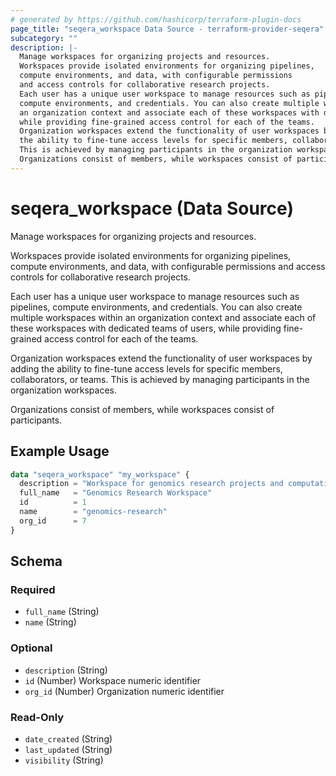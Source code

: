 ```yaml
---
# generated by https://github.com/hashicorp/terraform-plugin-docs
page_title: "seqera_workspace Data Source - terraform-provider-seqera"
subcategory: ""
description: |-
  Manage workspaces for organizing projects and resources.
  Workspaces provide isolated environments for organizing pipelines,
  compute environments, and data, with configurable permissions
  and access controls for collaborative research projects.
  Each user has a unique user workspace to manage resources such as pipelines,
  compute environments, and credentials. You can also create multiple workspaces within
  an organization context and associate each of these workspaces with dedicated teams of users,
  while providing fine-grained access control for each of the teams.
  Organization workspaces extend the functionality of user workspaces by adding
  the ability to fine-tune access levels for specific members, collaborators, or teams.
  This is achieved by managing participants in the organization workspaces.
  Organizations consist of members, while workspaces consist of participants.
---
```


# seqera_workspace (Data Source)

Manage workspaces for organizing projects and resources.

Workspaces provide isolated environments for organizing pipelines,
compute environments, and data, with configurable permissions
and access controls for collaborative research projects.

Each user has a unique user workspace to manage resources such as pipelines,
compute environments, and credentials. You can also create multiple workspaces within
an organization context and associate each of these workspaces with dedicated teams of users,
while providing fine-grained access control for each of the teams.

Organization workspaces extend the functionality of user workspaces by adding
the ability to fine-tune access levels for specific members, collaborators, or teams.
This is achieved by managing participants in the organization workspaces.

Organizations consist of members, while workspaces consist of participants.

## Example Usage

```terraform
data "seqera_workspace" "my_workspace" {
  description = "Workspace for genomics research projects and computational biology workflows"
  full_name   = "Genomics Research Workspace"
  id          = 1
  name        = "genomics-research"
  org_id      = 7
}
```

<!-- schema generated by tfplugindocs -->
## Schema

### Required

- `full_name` (String)
- `name` (String)

### Optional

- `description` (String)
- `id` (Number) Workspace numeric identifier
- `org_id` (Number) Organization numeric identifier

### Read-Only

- `date_created` (String)
- `last_updated` (String)
- `visibility` (String)
